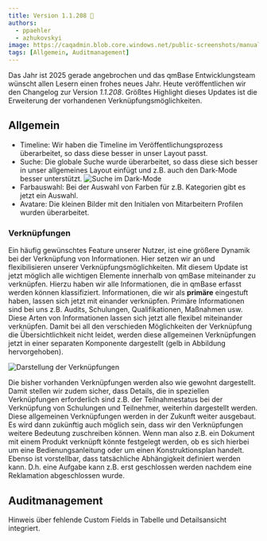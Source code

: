 ```yaml
---
title: Version 1.1.208 🎉
authors:
  - ppaehler
  - azhukovskyi
image: https://caqadmin.blob.core.windows.net/public-screenshots/manual-screenshots/release-generic-connections.webp
tags: [Allgemein, Auditmanagement]
---
```


Das Jahr ist 2025 gerade angebrochen und das qmBase Entwicklungsteam wünscht allen Lesern einen frohes neues Jahr.
Heute veröffentlichen wir den Changelog zur Version _1.1.208_. Größtes Highlight dieses Updates ist die Erweiterung der vorhandenen Verknüpfungsmöglichkeiten.

<!--truncate-->

## Allgemein

- Timeline: Wir haben die Timeline im Veröffentlichungsprozess überarbeitet, so dass diese besser in unser Layout passt.
- Suche: Die globale Suche wurde überarbeitet, so dass diese sich besser in unser allgemeines Layout einfügt und z.B. auch den Dark-Mode besser unterstützt.
  ![Suche im Dark-Mode](https://caqadmin.blob.core.windows.net/public-screenshots/manual-screenshots/Screenshot%202025-01-13-darkmode-search.png)
- Farbauswahl: Bei der Auswahl von Farben für z.B. Kategorien gibt es jetzt ein Auswahl.
- Avatare: Die kleinen Bilder mit den Initialen von Mitarbeitern Profilen wurden überarbeitet.

### Verknüpfungen

Ein häufig gewünschtes Feature unserer Nutzer, ist eine größere Dynamik bei der Verknüpfung von Informationen. Hier setzen wir an und flexibilisieren unserer Verknüpfungsmöglichkeiten.
Mit diesem Update ist jetzt möglich alle wichtigen Elemente innerhalb von qmBase miteinander zu verknüpfen.
Hierzu haben wir alle Informationen, die in qmBase erfasst werden können klassifiziert.
Informationen, die wir als **primäre** eingestuft haben, lassen sich jetzt mit einander verknüpfen. Primäre Informationen sind bei uns z.B. Audits, Schulungen, Qualifikationen, Maßnahmen usw.
Diese Arten von Informationen lassen sich jetzt alle flexibel miteinander verknüpfen.
Damit bei all den verschieden Möglichkeiten der Verknüpfung die Übersichtlichkeit nicht leidet, werden diese allgemeinen Verknüpfungen jetzt in einer separaten Komponente dargestellt (gelb in Abbildung hervorgehoben).

![Darstellung der Verknüpfungen](https://caqadmin.blob.core.windows.net/public-screenshots/manual-screenshots/Screenshot%202025-01-08_genericConnections.png)

Die bisher vorhanden Verknüpfungen werden also wie gewohnt dargestellt. Damit stellen wir zudem sicher, dass Details, die in speziellen Verknüpfungen erforderlich sind z.B. der Teilnahmestatus bei der Verknüpfung von Schulungen und Teilnehmer, weiterhin dargestellt werden.
Diese allgemeinen Verknüpfungen werden in der Zukunft weiter ausgebaut. Es wird dann zukünftig auch möglich sein, dass wir den Verknüpfungen weitere Bedeutung zuschreiben können.
Wenn man also z.B. ein Dokument mit einem Produkt verknüpft könnte festgelegt werden, ob es sich hierbei um eine Bedienungsanleitung oder um einen Konstruktionsplan handelt.
Ebenso ist vorstellbar, dass tatsächliche Abhängigkeit definiert werden kann. D.h. eine Aufgabe kann z.B. erst geschlossen werden nachdem eine Reklamation abgeschlossen wurde.

## Auditmanagement

Hinweis über fehlende Custom Fields in Tabelle und Detailsansicht integriert.
